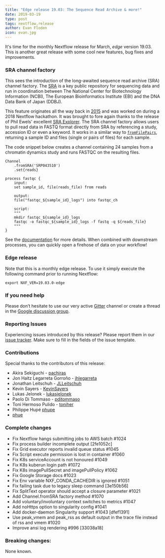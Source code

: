 ```yaml
---
title: "Edge release 19.03: The Sequence Read Archive & more!"
date: 2019-03-19
type: post
tags: nextflow,release
author: Evan Floden
icon: evan.jpg
---
```


It's time for the monthly Nextflow release for March, *edge* version 19.03. This is another great release with some cool new features, bug fixes and improvements.


### SRA channel factory

This sees the introduction of the long-awaited sequence read archive (SRA) channel factory.
The [SRA](https://www.ncbi.nlm.nih.gov/sra) is a key public repository for sequencing data and run in coordination between The National Center for
Biotechnology Information (NCBI), The European Bioinformatics Institute (EBI) and the DNA Data Bank of Japan (DDBJ).

This feature originates all the way back in [2015](https://github.com/nextflow-io/nextflow/issues/89) and was worked on during a 2018 Nextflow hackathon. It was brought to fore again thanks to the release of Phil Ewels' excellent [SRA Explorer](https://ewels.github.io/sra-explorer/). The SRA channel factory allows users to pull read data in FASTQ format directly from SRA by referencing a study, accession ID or even a keyword. It works in a similar way to [`fromFilePairs`](https://www.nextflow.io/docs/latest/channel.html#fromfilepairs), returning a sample ID and files (single or pairs of files) for each sample.

The code snippet below creates a channel containing 24 samples from a chromatin dynamics study and runs FASTQC on the resulting files.

```
Channel
    .fromSRA('SRP043510')
    .set{reads}

process fastqc {
    input:
    set sample_id, file(reads_file) from reads

    output:
    file("fastqc_${sample_id}_logs") into fastqc_ch

    script:
    """
    mkdir fastqc_${sample_id}_logs
    fastqc -o fastqc_${sample_id}_logs -f fastq -q ${reads_file}
    """
}
```

See the [documentation](https://www.nextflow.io/docs/edge/channel.html#fromsra) for more details. When combined with downstream processes, you can quickly open a firehose of data on your workflow!

### Edge release
Note that this is a monthly edge release. To use it simply execute the following command prior to running Nextflow:
```
export NXF_VER=19.03.0-edge
```

### If you need help

Please don’t hesitate to use our very active [Gitter](https://gitter.im/nextflow-io/nextflow) channel or create a thread in the [Google discussion group](https://groups.google.com/forum/#!forum/nextflow).

### Reporting Issues

Experiencing issues introduced by this release? Please report them in our [issue tracker](https://github.com/nextflow-io/nextflow/issues). Make sure to fill in the fields of the issue template.

### Contributions

Special thanks to the contributors of this release:

* Akira Sekiguchi - [pachiras](https://github.com/pachiras)
* Jon Haitz Legarreta Gorroño - [jhlegarreta](https://github.com/jhlegarreta)
* Jonathan Leitschuh - [JLLeitschuh](https://github.com/JLLeitschuh)
* Kevin Sayers - [KevinSayers](https://github.com/KevinSayers)
* Lukas Jelonek - [lukasjelonek](https://github.com/lukasjelonek)
* Paolo Di Tommaso - [pditommaso](https://github.com/pditommaso)
* Toni Hermoso Pulido - [toniher](https://github.com/toniher)
* Philippe Hupé [phupe](https://github.com/phupe)
* [phue](https://github.com/phue)


### Complete changes

- Fix Nextflow hangs submitting jobs to AWS batch #1024
- Fix process builder incomplete output [2fe1052c]
- Fix Grid executor reports invalid queue status #1045
- Fix Script execute permission is lost in container #1060
- Fix K8s serviceAccount is not honoured #1049
- Fix K8s kuberun login path #1072
- Fix K8s imagePullSecret and imagePullPolicy #1062
- Fix Google Storage docs #1023
- Fix Env variable NXF_CONDA_CACHEDIR is ignored #1051
- Fix failing task due to legacy sleep command [3e150b56]
- Fix SplitText operator should accept a closure parameter #1021
- Add Channel.fromSRA factory method #1070
- Add voluntary/involuntary context switches to metrics #1047
- Add noHttps option to singularity config #1041
- Add docker-daemon Singularity support #1043 [dfef1391]
- Use peak_vmem and peak_rss as default output in the trace file instead of rss and vmem #1020
- Improve ansi log rendering #996 [33038a18]

### Breaking changes:

None known.
